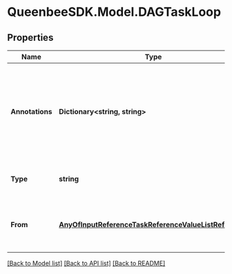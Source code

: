 
# QueenbeeSDK.Model.DAGTaskLoop

## Properties

Name | Type | Description | Notes
------------ | ------------- | ------------- | -------------
**Annotations** | **Dictionary&lt;string, string&gt;** | An optional dictionary to add annotations to inputs. These annotations will be used by the client side libraries. | [optional] 
**Type** | **string** |  | [optional] [readonly] [default to "DAGTaskLoop"]
**From** | [**AnyOfInputReferenceTaskReferenceValueListReference**](AnyOfInputReferenceTaskReferenceValueListReference.md) | The task or DAG parameter to loop over (must be iterable). | [optional] 

[[Back to Model list]](../README.md#documentation-for-models)
[[Back to API list]](../README.md#documentation-for-api-endpoints)
[[Back to README]](../README.md)

